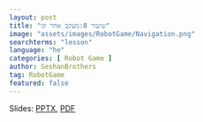 ```yaml
---
layout: post
title: "שיעור 8:מעקב אחר קו"
image: "assets/images/RobotGame/Navigation.png"
searchterms: "lesson"
language: "he"
categories: [ Robot Game ]
author: SeshanBrothers
tag: RobotGame
featured: false
---
```




Slides: <a href="/he/RobotGame/files/LineFollowing.pptx">PPTX</a>, <a href="/he/RobotGame/files/LineFollowing.pdf">PDF </a>
